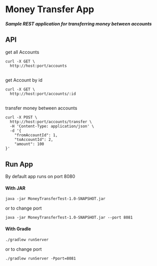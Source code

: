 # Money Transfer App
##### Sample REST application for transferring money between accounts

## API
get all Accounts
```
curl -X GET \
  http://host:port/accounts
``` 
##
get Account by id
```
curl -X GET \
  http://host:port/accounts/:id
```
##
transfer money between accounts
```
curl -X POST \
  http://host:port/accounts/transfer \
  -H 'Content-Type: application/json' \
  -d '{
	"fromAccountId": 1,
	"toAccountId": 2,
	"amount": 100
}'
```

## Run App
By default app runs on port 8080
#### With JAR
```java -jar MoneyTransferTest-1.0-SNAPSHOT.jar```

or to change port

```java -jar MoneyTransferTest-1.0-SNAPSHOT.jar --port 8081```

#### With Gradle
```./gradlew runServer```

or to change port

```./gradlew runServer -Pport=8081```